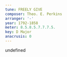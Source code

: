 ```yaml
---
tune: FREELY GIVE
composer: Theo. E. Perkins
arranger: '-'
year: 1792-1858
meter: 8.5.8.5.7.7.7.5.
key: D Major
anacrusis: 0
---
```

undefined